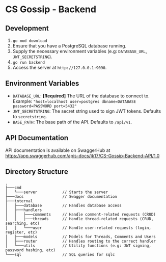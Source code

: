# CS Gossip - Backend

## Development

1. `go mod download`
2. Ensure that you have a PostgreSQL database running.
3. Supply the necessary environment variables (e.g: `DATABASE_URL`, `JWT_SECRETSTRING`).
4. `go run backend`
5. Access the server at `http://127.0.0.1:9090`.

## Environment Variables

- `DATABASE_URL`: **[Required]** The URL of the database to connect to. Example:
  `"host=localhost user=postgres dbname=DATABASE password=PASSWORD port=5432"`
- `JWT_SECRETSTRING`: The secret string used to sign JWT tokens. Defaults to `secretstring`.
- `BASE_PATH`: The base path of the API. Defaults to `/api/v1`.

## API Documentation

API documentation is available on SwaggerHub at <https://app.swaggerhub.com/apis-docs/jk17/CS-Gossip-Backend-API/1.0>

## Directory Structure

```
.
├───cmd
│   └───server           // Starts the server
├───docs                 // Swagger documentation
├───internal
│   ├───database         // Handles database access
│   ├───handlers
│   │   ├───comments     // Handle comment-related requests (CRUD)
│   │   ├───threads      // Handle thread-related requests (CRUD, searching, etc)
│   │   └───user         // Handle user-related requests (login, register, etc)
│   ├───models           // Models for Threads, Comments and Users
│   ├───router           // Handles routing to the correct handler
│   └───utils            // Utility functions (e.g: JWT signing, password hashing, etc)
└───sql                  // SQL queries for sqlc
```
